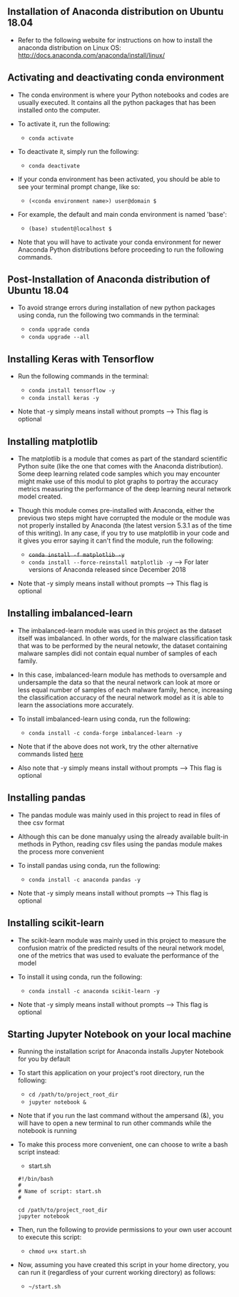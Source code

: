 ## Installation of Anaconda distribution on Ubuntu 18.04

* Refer to the following website for instructions on how to install the anaconda distribution on Linux OS: http://docs.anaconda.com/anaconda/install/linux/

## Activating and deactivating conda environment

* The conda environment is where your Python notebooks and codes are usually executed. It contains all the python packages that has been installed onto the computer.

* To activate it, run the following:

	* `conda activate`

* To deactivate it, simply run the following:
	
	* `conda deactivate`

* If your conda environment has been activated, you should be able to see your terminal prompt change, like so:
	
	* `(<conda environment name>) user@domain $`

* For example, the default and main conda environment is named 'base':
	
	* `(base) student@localhost $`

* Note that you will have to activate your conda environment for newer Anaconda Python distributions before proceeding to run the following commands.

## Post-Installation of Anaconda distribution of Ubuntu 18.04

* To avoid strange errors during installation of new python packages using conda, run the following two commands in the terminal:

	* `conda upgrade conda`
	* `conda upgrade --all`

## Installing Keras with Tensorflow

* Run the following commands in the terminal:

	* `conda install tensorflow -y`
	* `conda install keras -y`

* Note that -y simply means install without prompts --> This flag is optional

## Installing matplotlib

* The matplotlib is a module that comes as part of the standard scientific Python suite (like the one that comes with the Anaconda distribution). Some deep learning related code samples which you may encounter might make use of this modul to plot graphs to portray the accuracy metrics measuring the performance of the deep learning neural network model created.

* Though this module comes pre-installed with Anaconda, either the previous two steps might have corrupted the module or the module was not properly installed by Anaconda (the latest version 5.3.1 as of the time of this writing). In any case, if you try to use matplotlib in your code and it gives you error saying it can't find the module, run the following:

	* ~~`conda install -f matplotlib -y`~~
	* `conda install --force-reinstall matplotlib -y` --> For later versions of Anaconda released since December 2018

* Note that -y simply means install without prompts --> This flag is optional

## Installing imbalanced-learn

* The imbalanced-learn module was used in this project as the dataset itself was imbalanced. In other words, for the malware classification task that was to be performed by the neural netowkr, the dataset containing malware samples didi not contain equal number of samples of each family.

* In this case, imbalanced-learn module has methods to oversample and undersample the data so that the neural network can look at more or less equal number of samples of each malware family, hence, increasing the classification accuracy of the neural network model as it is able to learn the associations more accurately.

* To install imbalanced-learn using conda, run the following:

	* `conda install -c conda-forge imbalanced-learn -y`

* Note that if the above does not work, try the other alternative commands listed [here](https://anaconda.org/conda-forge/imbalanced-learn/)

* Also note that -y simply means install without prompts --> This flag is optional

## Installing pandas

* The pandas module was mainly used in this project to read in files of thee csv format

* Although this can be done manualyy using the already available built-in methods in Python, reading csv files using the pandas module makes the process more convenient

* To install pandas using conda, run the following:

	* `conda install -c anaconda pandas -y`

* Note that -y simply means install without prompts --> This flag is optional

## Installing scikit-learn

* The scikit-learn module was mainly used in this project to measure the confusion matrix of the predicted results of the neural network model, one of the metrics that was used to evaluate the performance of the model

* To install it using conda, run the following:

	* `conda install -c anaconda scikit-learn -y`

* Note that -y simply means install without prompts --> This flag is optional

## Starting Jupyter Notebook on your local machine

* Running the installation script for Anaconda installs Jupyter Notebook for you by default

* To start this application on your project's root directory, run the following:

	* `cd /path/to/project_root_dir`
	* `jupyter notebook &`

* Note that if you run the last command without the ampersand (&), you will have to open a new terminal to run other commands while the notebook is running

* To make this process more convenient, one can choose to write a bash script instead:

	* start.sh
	
	```shell
	#!/bin/bash
	#
	# Name of script: start.sh
	#
	
	cd /path/to/project_root_dir
	jupyter notebook
	```

* Then, run the following to provide permissions to your own user account to execute this script:

	* `chmod u+x start.sh`

* Now, assuming you have created this script in your home directory, you can run it (regardless of your current working directory) as follows:

	* `~/start.sh`
